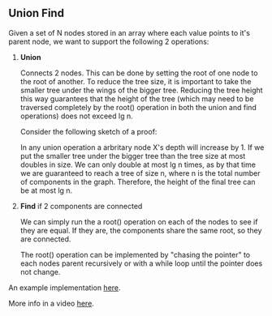 <h2>Union Find</h2>

Given a set of N nodes stored in an array where each value points to it's
parent node, we want to support the following 2 operations:

1) **Union**

    Connects 2 nodes. This can be done by setting the root of one node to the 
    root of another. To reduce the tree size, it is important to take the
    smaller tree under the wings of the bigger tree. Reducing the tree height 
    this way guarantees that the height of the tree (which may need to be 
    traversed completely by the root() operation in  both the union and find 
    operations) does not exceed lg n.

    Consider the following sketch of a proof:

    In any union operation a arbritary node X's depth will increase by 1. If we 
    put the smaller tree under the bigger tree than the tree size at most doubles
    in size. We can only double at most lg n times, as by that time we 
    are guaranteed to reach a tree of size n, where n is the total number of 
    components in the graph. Therefore, the height of the final tree can be at 
    most lg n.

2) **Find** if 2 components are connected

    We can simply run the a root() operation on each of the nodes to see if they
    are equal. If they are, the components share the same root, so they are 
    connected.

    The root() operation can be implemented by "chasing the pointer" to each 
    nodes parent recursively or with a while loop until the pointer does not 
    change.

An example implementation [here](../src/numberOfIslands/union-find.ts).  

More info in a video [here](https://www.coursera.org/learn/algorithms-part1/lecture/fjxHC/dynamic-connectivity). 

